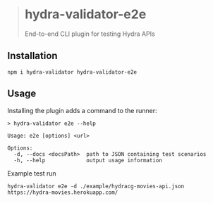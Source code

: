 > # hydra-validator-e2e
> End-to-end CLI plugin for testing Hydra APIs

## Installation

```shell
npm i hydra-validator hydra-validator-e2e
```

## Usage

Installing the plugin adds a command to the runner:

```
> hydra-validator e2e --help

Usage: e2e [options] <url>

Options:
  -d, --docs <docsPath>  path to JSON containing test scenarios
  -h, --help             output usage information
```

Example test run

```
hydra-validator e2e -d ./example/hydracg-movies-api.json https://hydra-movies.herokuapp.com/
```
